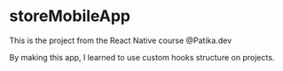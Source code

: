 # storeMobileApp
This is the project from the React Native course @Patika.dev 

By making this app, I learned to use custom hooks structure on projects.


